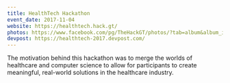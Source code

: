 ```yaml
---
title: HealthTech Hackathon
event_date: 2017-11-04
website: https://healthtech.hack.gt/
photos: https://www.facebook.com/pg/TheHackGT/photos/?tab=album&album_id=1183159851783859
devpost: https://healthtech-2017.devpost.com/
---
```


The motivation behind this hackathon was to merge the worlds of healthcare and  computer science to allow for participants to create meaningful, real-world solutions in the healthcare industry.